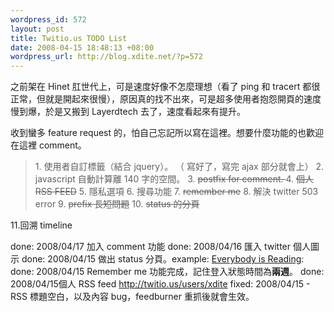```yaml
--- 
wordpress_id: 572
layout: post
title: Twitio.us TODO List
date: 2008-04-15 18:48:13 +08:00
wordpress_url: http://blog.xdite.net/?p=572
---
```

之前架在 Hinet 肛世代上，可是速度好像不怎麼理想（看了 ping 和 tracert 都很正常，但就是開起來很慢），原因真的找不出來，可是超多使用者抱怨開頁的速度慢到爆，於是又搬到 Layerdtech 去了，速度看起來有提升。

收到蠻多 feature request 的，怕自己忘記所以寫在這裡。想要什麼功能的也歡迎在這裡 comment。



<blockquote>1. 使用者自訂標籤（結合 jquery）。
（ 寫好了，寫完 ajax 部分就會上）
2. javascript 自動計算離 140 字的空間。
3. <del datetime="2008-04-17T17:55:22+00:00">postfix for comment. </del>
4. <del datetime="2008-04-15T13:25:24+00:00">個人 RSS FEED</del>
5. 隱私選項
6. 搜尋功能
7. <del datetime="2008-04-15T15:55:24+00:00">remember me</del>
8. 解決 twitter 503 error
9. <del datetime="2008-04-17T17:55:22+00:00">prefix 長短問題</del>
10. <del datetime="2008-04-15T17:07:55+00:00">status 的分頁</del></blockquote>
11.回溯 timeline

done: 2008/04/17 加入 comment 功能
done: 2008/04/16 匯入 twitter 個人圖示
done: 2008/04/15 做出 status 分頁。example: <a href="http://twitio.us/twits/list?status=1">Everybody is Reading</a>:
done: 2008/04/15 Remember me 功能完成，記住登入狀態時間為<strong>兩週</strong>。
done:  2008/04/15個人 RSS feed <a href="http://twitio.us/users/xdite/twits">http://twitio.us/users/xdite</a>
fixed:  2008/04/15 - RSS 標題空白，以及內容 bug，feedburner 重抓後就會生效。

